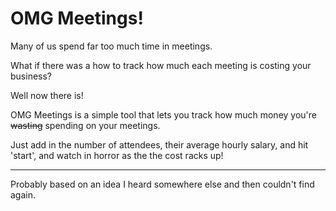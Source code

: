 # OMG Meetings!

Many of us spend far too much time in meetings.

What if there was a how to track how much each meeting is costing your business?

Well now there is!

OMG Meetings is a simple tool that lets you track how much money you're ~~wasting~~ spending on your meetings.

Just add in the number of attendees, their average hourly salary, and hit 'start', and  watch in horror as the the cost racks up!

---

Probably based on an idea I heard somewhere else and then couldn't find again.
